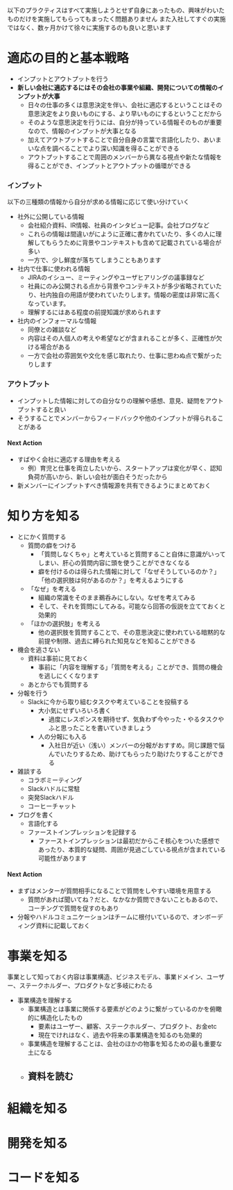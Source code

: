以下のプラクティスはすべて実施しようとせず自身にあったもの、興味がわいたものだけを実施してもらってもまったく問題ありません また入社してすぐの実施ではなく、数ヶ月かけて徐々に実施するのも良いと思います

# 適応の目的と基本戦略

- インプットとアウトプットを行う
- **新しい会社に適応するにはその会社の事業や組織、開発についての情報のインプットが大事**
    - 日々の仕事の多くは意思決定を伴い、会社に適応するということはその意思決定をより良いものにする、より早いものにするということだから
    - そのような意思決定を行うには、自分が持っている情報そのものが重要なので、情報のインプットが大事となる
    - 加えてアウトプットすることで自分自身の言葉で言語化したり、あいまいな点を調べることでより深い知識を得ることができる
    - アウトプットすることで周囲のメンバーから異なる視点や新たな情報を得ることができ、インプットとアウトプットの循環ができる

### インプット

以下の三種類の情報から自分が求める情報に応じて使い分けていく

- 社外に公開している情報
    - 会社紹介資料、IR情報、社員のインタビュー記事。会社ブログなど
    - これらの情報は間違いがにように正確に書かれていたり、多くの人に理解してもらうために背景やコンテキストも含めて記載されている場合が多い
    - 一方で、少し鮮度が落ちてしまうこともあります
- 社内で仕事に使われる情報
    - JIRAのイシュー、ミーティングやユーザヒアリングの議事録など
    - 社員にのみ公開される点から背景やコンテキストが多少省略されていたり、社内独自の用語が使われていたりします。情報の密度は非常に高くなっています。
    - 理解するにはある程度の前提知識が求められます
- 社内のインフォーマルな情報
    - 同僚との雑談など
    - 内容はその人個人の考えや希望などが含まれることが多く、正確性が欠ける場合がある
    - 一方で会社の雰囲気や文化を感じ取れたり、仕事に思わぬ点で繋がったりします

### アウトプット

- インプットした情報に対しての自分なりの理解や感想、意見、疑問をアウトプットすると良い
- そうすることでメンバーからフィードバックや他のインプットが得られることがある

#### Next Action

- すばやく会社に適応する理由を考える
    - 例）育児と仕事を両立したいから、スタートアップは変化が早く、認知負荷が高いから、新しい会社が面白そうだったから
- 新メンバーにインプットすべき情報源を共有できるようにまとめておく

# 知り方を知る

- とにかく質問する
    - 質問の癖をつける
        - 「質問しなくちゃ」と考えていると質問すること自体に意識がいってしまい、肝心の質問内容に頭を使うことができなくなる
        - 癖を付けるのは得られた情報に対して「なぜそうしているのか？」「他の選択肢は何があるのか？」を考えるようにする
    - 「なぜ」を考える
        - 組織の常識をそのまま鵜呑みにしない。なぜを考えてみる
        - そして、それを質問にしてみる。可能なら回答の仮説を立てておくと効果的
    - 「ほかの選択肢」を考える
        - 他の選択肢を質問することで、その意思決定に使われている暗黙的な前提や制限、過去に縛られた知見などを知ることができる
- 機会を逃さない
    - 資料は事前に見ておく
        - 事前に「内容を理解する」「質問を考える」ことができ、質問の機会を逃しにくくなります
    - あとからでも質問する
- 分報を行う
    - Slackに今から取り組むタスクや考えていることを投稿する
        - 大小気にせずいろいろ書く
            - 過度にレスポンスを期待せず、気負わず今やった・やるタスクやふと思ったことを書いていきましょう
        - 人の分報にも入る
            - 入社日が近い（浅い）メンバーの分報がおすすめ。同じ課題で悩んでいたりするため、助けてもらったり助けたりすることができる
- 雑談する
    - コラボミーティング
    - Slackハドルに常駐
    - 突発Slackハドル
    - コーヒーチャット
- ブログを書く
    - 言語化する
    - ファーストインプレッションを記録する
        - ファーストインプレッションは最初だからこそ核心をついた感想であったり、本質的な疑問、周囲が見過ごしている視点が含まれている可能性があります

#### Next Action

- まずはメンターが質問相手になることで質問をしやすい環境を用意する
    - 質問があれば聞いてね？だと、なかなか質問できないこともあるので、コーチングで質問を促すのもあり
- 分報やハドルコミュニケーションはチームに根付いているので、オンボーディング資料に記載しておく

# 事業を知る
事業として知っておく内容は事業構造、ビジネスモデル、事業ドメイン、ユーザー、ステークホルダー、プロダクトなど多岐にわたる
- 事業構造を理解する
  - 事業構造とは事業に関係する要素がどのように繋がっているのかを俯瞰的に構造化したもの
    - 要素はユーザー、顧客、ステークホルダー、プロダクト、お金etc
    - 現在でけれはなく、過去や将来の事業構造を知るのも効果的
  - 事業構造を理解することは、会社のほかの物事を知るための最も重要な土になる
  - 資料を読む
    - 



# 組織を知る

# 開発を知る

# コードを知る

